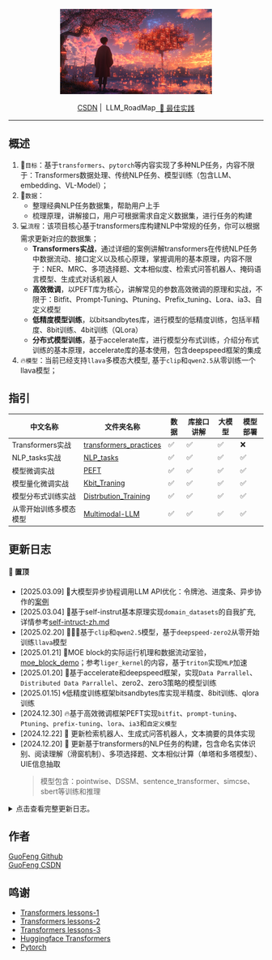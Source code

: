 <div align="center">

<img src="./assets/LLM_roadmap.png" width="300em" ></img> 


<span style="display: inline-flex; align-items: center; margin-right: 2px;">
   <a href="https://blog.csdn.net/weixin_46133588?spm=1011.2415.3001.5343" target="_blank"> CSDN</a> &nbsp;|
 </span>
  <span style="display: inline-flex; align-items: center; margin-left: 2px;">
   LLM_RoadMap <a href="README.md" target="_blank">&nbsp; 📖 最佳实践</a>
 </span>

</div>


---

## 概述

1. 🎯`目标`：基于`transformers`、`pytorch`等内容实现了多种NLP任务，内容不限于：Transformers数据处理、传统NLP任务、模型训练（包含LLM、embedding、VL-Model）；
2. 💽`数据`：
    - 整理经典NLP任务数据集，帮助用户上手
    - 梳理原理，讲解接口，用户可根据需求自定义数据集，进行任务的构建
3. 💻`流程`：该项目核心基于transformers库构建NLP中常规的任务，你可以根据需求更新对应的数据集；
    - **Transformers实战**，通过详细的案例讲解transformers在传统NLP任务中数据流动、接口定义以及核心原理，掌握调用的基本原理，内容不限于：NER、MRC、多项选择题、文本相似度、检索式问答机器人、掩码语言模型、生成式对话机器人
    - **高效微调**，以PEFT库为核心，讲解常见的参数高效微调的原理和实战，不限于：Bitfit、Prompt-Tuning、Ptuning、Prefix_tuning、Lora、ia3、自定义模型
    - **低精度模型训练**，以bitsandbytes库，进行模型的低精度训练，包括半精度、8bit训练、4bit训练（QLora）
    - **分布式模型训练**，基于accelerate库，进行模型分布式训练，介绍分布式训练的基本原理，accelerate库的基本使用，包含deepspeed框架的集成
4. 🔥`模型`：当前已经支持`llava`多模态大模型, 基于`clip`和`qwen2.5`从零训练一个llava模型；

## 指引

| 中文名称 | 文件夹名称| 数据 | 库接口讲解 | 大模型 | 模型部署 | 
|---------|----------|------|---------|--------|---------|
| Transformers实战 | [transformers_practices](./01-transformers_practices/README.md) | ✅  | ✅    | ✅   | ❌    | 
| NLP_tasks实战 | [NLP_tasks](./02-NLP_tasks/README.md) | ✅  | ✅  | ✅  | ✅ | 
| 模型微调实战 | [PEFT](./03-PEFT/README.md) | ✅  | ✅  | ✅  | ✅ | 
| 模型量化微调实战 | [Kbit_Traning](./04-Kbit_Training/README.md) | ✅  | ✅  | ✅  | ✅ | 
| 模型分布式训练实战 | [Distrbution_Training](./05-Distrbution_Training/README.md) | ✅  | ✅  | ✅  | ✅ | 
| 从零开始训练多模态模型 | [Multimodal-LLM](./06-Mutimodal-LLM/README.md) | ✅  | ✅  | ✅  | ✅ | 

## 更新日志

#### 📌 置顶
* [2025.03.09] 🍒大模型异步协程调用LLM API优化：令牌池、进度条、异步协作的[案例](./02-NLP_tasks/self-instruct-zh/async_llm_api_batch_data.py)
* [2025.03.04] 🍬基于self-instrut基本原理实现`domain_datasets`的自我扩充, 详情参考[self-intruct-zh.md](./02-NLP_tasks/self-instruct-zh/README.md)
* [2025.02.20] 🌟🌟🌟基于`clip`和`qwen2.5`模型，基于`deepspeed-zero2`从零开始训练`llava`模型
* [2025.01.21] 🚀MOE block的实际运行机理和数据流动室验，[moe_block_demo](./02-NLP_tasks/15-moe_block_demo.py)；参考`liger_kernel`的内容，基于`triton`实现`MLP`加速
* [2025.01.20] 💪基于accelerate和deepspeed框架，实现`Data Parrallel`、`Distributed Data Parrallel`、zero2、zero3策略的模型训练
* [2025.01.15] 🌀低精度训练框架bitsandbytes库实现半精度、8bit训练、qlora训练
* [2024.12.30] 🔥基于高效微调框架PEFT实现`bitfit`、`prompt-tuning`、`Ptuning`、`prefix-tuning`、`lora`、`ia3`和`自定义模型`
* [2024.12.22] 💫 更新检索机器人、生成式问答机器人，文本摘要的具体实现
* [2024.12.20] 💫 更新基于transformers的NLP任务的构建，包含命名实体识别、阅读理解（滑窗机制）、多项选择题、文本相似计算（单塔和多塔模型）、UIE信息抽取
    > 模型包含：pointwise、DSSM、sentence_transformer、simcse、sbert等训练和推理


<details> 
<summary>点击查看完整更新日志。</summary>

* [2024.12.13] ⭐️⭐️⭐️ Transformers_practices仓库更新，包含`pipeline`、`tokenizer`、`Model`加载与保存、模型训练流程搭建(`Datasets`、`Evaluate`、`Trainer`)

</details>


## 作者

[GuoFeng Github](https://github.com/hquzhuguofeng)<br>
[GuoFeng CSDN](https://blog.csdn.net/weixin_46133588?spm=1011.2415.3001.5343)


## 鸣谢


- [Transformers lessons-1](https://github.com/zyds/transformers-code)
- [Transformers lessons-2](https://github.com/HarderThenHarder/transformers_tasks.git)
- [Transformers lessons-3](https://github.com/yuanzhoulvpi2017/zero_nlp)
- [Huggingface Transformers](https://huggingface.co/docs/transformers/v4.27.2/zh/index)
- [Pytorch]()
